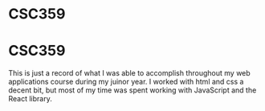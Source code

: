 # CSC359
# CSC359

This is just a record of what I was able to accomplish throughout my web applications course during my juinor year.  I worked with html and css a decent bit, but
most of my time was spent working with JavaScript and the React library.